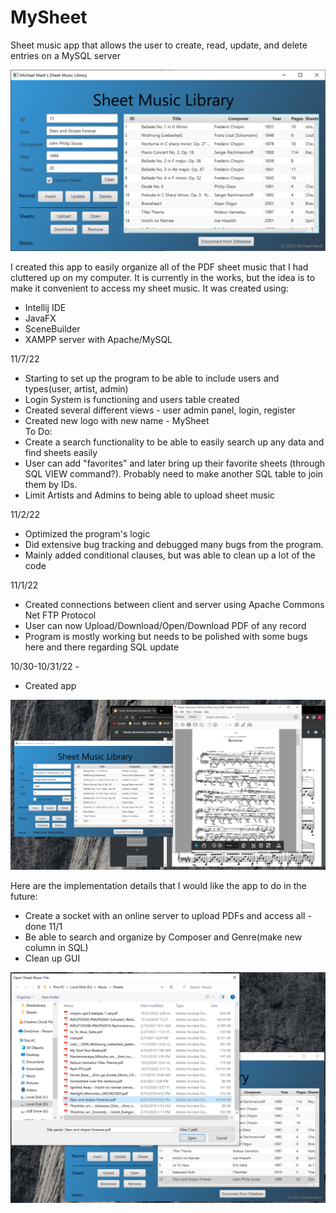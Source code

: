 # MySheet
Sheet music app that allows the user to create, read, update, and delete entries on a MySQL server

<img src="https://github.com/mrmark1998/SheetLibrary/blob/master/example1.png">

I created this app to easily organize all of the PDF sheet music that I had cluttered up on my computer.  It is currently in the works, but the idea is to make it convenient to access my sheet music.  It was created using:
- Intellij IDE
- JavaFX
- SceneBuilder
- XAMPP server with Apache/MySQL

11/7/22
- Starting to set up the program to be able to include users and types(user, artist, admin)
- Login System is functioning and users table created
- Created several different views - user admin panel, login, register
- Created new logo with new name - MySheet<br>
To Do:
- Create a search functionality to be able to easily search up any data and find sheets easily
- User can add "favorites" and later bring up their favorite sheets (through SQL VIEW command?). Probably need to make another SQL table to join them by IDs.
- Limit Artists and Admins to being able to upload sheet music

11/2/22
- Optimized the program's logic
- Did extensive bug tracking and debugged many bugs from the program.
- Mainly added conditional clauses, but was able to clean up a lot of the code

11/1/22
- Created connections between client and server using Apache Commons Net FTP Protocol
- User can now Upload/Download/Open/Download PDF of any record 
- Program is mostly working but needs to be polished with some bugs here and there regarding SQL update

10/30-10/31/22 -
- Created app 

<img src="https://github.com/mrmark1998/SheetLibrary/blob/master/example2.png">

Here are the implementation details that I would like the app to do in the future:
- Create a socket with an online server to upload PDFs and access all - done 11/1
- Be able to search and organize by Composer and Genre(make new column in SQL)
- Clean up GUI

<img src="https://github.com/mrmark1998/SheetLibrary/blob/master/example3.PNG">
